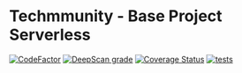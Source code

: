 # Techmmunity - Base Project Serverless

[![CodeFactor](https://www.codefactor.io/repository/github/techmmunity/base-project-serverless/badge)](https://www.codefactor.io/repository/github/techmmunity/base-project-serverless)
[![DeepScan grade](https://deepscan.io/api/teams/13883/projects/16949/branches/372229/badge/grade.svg)](https://deepscan.io/dashboard#view=project&tid=13883&pid=16949&bid=372229)
[![Coverage Status](https://coveralls.io/repos/github/techmmunity/base-project-serverless/badge.svg?branch=master)](https://coveralls.io/github/techmmunity/base-project-serverless?branch=master)
[![tests](https://github.com/techmmunity/base-project-serverless/actions/workflows/tests.yml/badge.svg)](https://github.com/techmmunity/base-project-serverless/actions/workflows/tests.yml)
